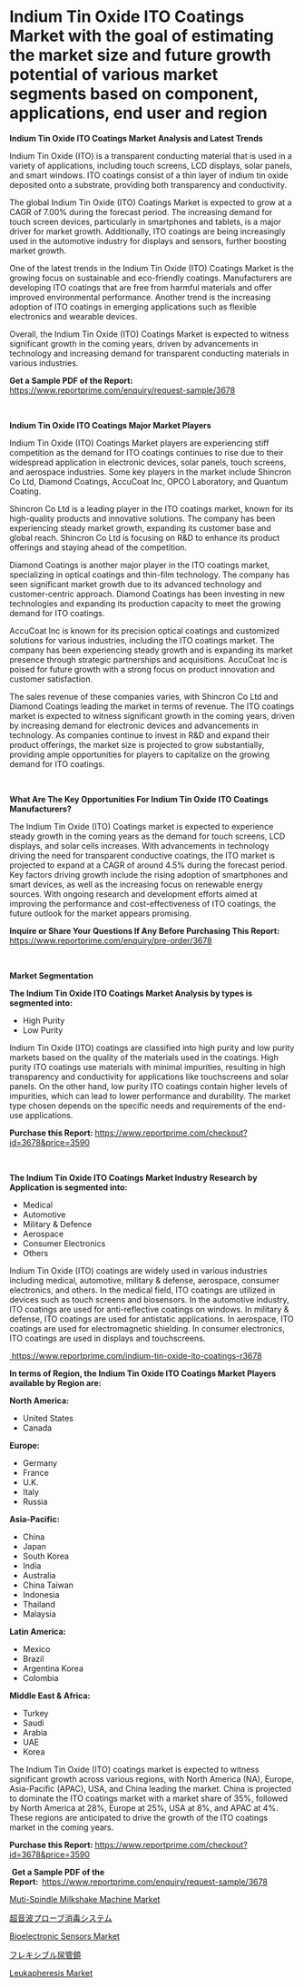 <p><h1>Indium Tin Oxide ITO Coatings Market with the goal of estimating the market size and future growth potential of various market segments based on component, applications, end user and region</h1></p><p><strong>Indium Tin Oxide ITO Coatings Market Analysis and Latest Trends</strong></p>
<p><p>Indium Tin Oxide (ITO) is a transparent conducting material that is used in a variety of applications, including touch screens, LCD displays, solar panels, and smart windows. ITO coatings consist of a thin layer of indium tin oxide deposited onto a substrate, providing both transparency and conductivity.</p><p>The global Indium Tin Oxide (ITO) Coatings Market is expected to grow at a CAGR of 7.00% during the forecast period. The increasing demand for touch screen devices, particularly in smartphones and tablets, is a major driver for market growth. Additionally, ITO coatings are being increasingly used in the automotive industry for displays and sensors, further boosting market growth.</p><p>One of the latest trends in the Indium Tin Oxide (ITO) Coatings Market is the growing focus on sustainable and eco-friendly coatings. Manufacturers are developing ITO coatings that are free from harmful materials and offer improved environmental performance. Another trend is the increasing adoption of ITO coatings in emerging applications such as flexible electronics and wearable devices.</p><p>Overall, the Indium Tin Oxide (ITO) Coatings Market is expected to witness significant growth in the coming years, driven by advancements in technology and increasing demand for transparent conducting materials in various industries.</p></p>
<p><strong>Get a Sample PDF of the Report:&nbsp;</strong> <a href="https://www.reportprime.com/enquiry/request-sample/3678">https://www.reportprime.com/enquiry/request-sample/3678</a></p>
<p>&nbsp;</p>
<p><strong>Indium Tin Oxide ITO Coatings Major Market Players</strong></p>
<p><p>Indium Tin Oxide (ITO) Coatings Market players are experiencing stiff competition as the demand for ITO coatings continues to rise due to their widespread application in electronic devices, solar panels, touch screens, and aerospace industries. Some key players in the market include Shincron Co Ltd, Diamond Coatings, AccuCoat Inc, OPCO Laboratory, and Quantum Coating.</p><p>Shincron Co Ltd is a leading player in the ITO coatings market, known for its high-quality products and innovative solutions. The company has been experiencing steady market growth, expanding its customer base and global reach. Shincron Co Ltd is focusing on R&D to enhance its product offerings and staying ahead of the competition.</p><p>Diamond Coatings is another major player in the ITO coatings market, specializing in optical coatings and thin-film technology. The company has seen significant market growth due to its advanced technology and customer-centric approach. Diamond Coatings has been investing in new technologies and expanding its production capacity to meet the growing demand for ITO coatings.</p><p>AccuCoat Inc is known for its precision optical coatings and customized solutions for various industries, including the ITO coatings market. The company has been experiencing steady growth and is expanding its market presence through strategic partnerships and acquisitions. AccuCoat Inc is poised for future growth with a strong focus on product innovation and customer satisfaction.</p><p>The sales revenue of these companies varies, with Shincron Co Ltd and Diamond Coatings leading the market in terms of revenue. The ITO coatings market is expected to witness significant growth in the coming years, driven by increasing demand for electronic devices and advancements in technology. As companies continue to invest in R&D and expand their product offerings, the market size is projected to grow substantially, providing ample opportunities for players to capitalize on the growing demand for ITO coatings.</p></p>
<p>&nbsp;</p>
<p><strong>What Are The Key Opportunities For Indium Tin Oxide ITO Coatings Manufacturers?</strong></p>
<p><p>The Indium Tin Oxide (ITO) Coatings market is expected to experience steady growth in the coming years as the demand for touch screens, LCD displays, and solar cells increases. With advancements in technology driving the need for transparent conductive coatings, the ITO market is projected to expand at a CAGR of around 4.5% during the forecast period. Key factors driving growth include the rising adoption of smartphones and smart devices, as well as the increasing focus on renewable energy sources. With ongoing research and development efforts aimed at improving the performance and cost-effectiveness of ITO coatings, the future outlook for the market appears promising.</p></p>
<p><strong>Inquire or Share Your Questions If Any Before Purchasing This Report:</strong> <a href="https://www.reportprime.com/enquiry/pre-order/3678">https://www.reportprime.com/enquiry/pre-order/3678</a></p>
<p>&nbsp;</p>
<p><strong>Market Segmentation</strong></p>
<p><strong>The Indium Tin Oxide ITO Coatings Market Analysis by types is segmented into:</strong></p>
<p><ul><li>High Purity</li><li>Low Purity</li></ul></p>
<p><p>Indium Tin Oxide (ITO) coatings are classified into high purity and low purity markets based on the quality of the materials used in the coatings. High purity ITO coatings use materials with minimal impurities, resulting in high transparency and conductivity for applications like touchscreens and solar panels. On the other hand, low purity ITO coatings contain higher levels of impurities, which can lead to lower performance and durability. The market type chosen depends on the specific needs and requirements of the end-use applications.</p></p>
<p><strong>Purchase this Report:&nbsp;</strong><a href="https://www.reportprime.com/checkout?id=3678&price=3590">https://www.reportprime.com/checkout?id=3678&price=3590</a></p>
<p>&nbsp;</p>
<p><strong>The Indium Tin Oxide ITO Coatings Market Industry Research by Application is segmented into:</strong></p>
<p><ul><li>Medical</li><li>Automotive</li><li>Military & Defence</li><li>Aerospace</li><li>Consumer Electronics</li><li>Others</li></ul></p>
<p><p>Indium Tin Oxide (ITO) coatings are widely used in various industries including medical, automotive, military & defense, aerospace, consumer electronics, and others. In the medical field, ITO coatings are utilized in devices such as touch screens and biosensors. In the automotive industry, ITO coatings are used for anti-reflective coatings on windows. In military & defense, ITO coatings are used for antistatic applications. In aerospace, ITO coatings are used for electromagnetic shielding. In consumer electronics, ITO coatings are used in displays and touchscreens.</p></p>
<p><a href="https://www.reportprime.com/indium-tin-oxide-ito-coatings-r3678">&nbsp;https://www.reportprime.com/indium-tin-oxide-ito-coatings-r3678</a></p>
<p><strong>In terms of Region, the Indium Tin Oxide ITO Coatings Market Players available by Region are:</strong></p>
<p>
    <p> <strong> North America: </strong>
        <ul>
            <li>United States</li>
            <li>Canada</li>
        </ul>
        </p> 
    <p> <strong> Europe: </strong>
        <ul>
            <li>Germany</li>
            <li>France</li>
            <li>U.K.</li>
            <li>Italy</li>
            <li>Russia</li>
        </ul>
        </p> 
    <p> <strong> Asia-Pacific: </strong>
        <ul>
            <li>China</li>
            <li>Japan</li>
            <li>South Korea</li>
            <li>India</li>
            <li>Australia</li>
            <li>China Taiwan</li>
            <li>Indonesia</li>
            <li>Thailand</li>
            <li>Malaysia</li>
        </ul>
        </p> 
    <p> <strong> Latin America: </strong>
        <ul>
            <li>Mexico</li>
            <li>Brazil</li>
            <li>Argentina Korea</li>
            <li>Colombia</li>
        </ul>
        </p> 
    <p> <strong> Middle East & Africa: </strong>
        <ul>
            <li>Turkey</li>
            <li>Saudi</li>
            <li>Arabia</li>
            <li>UAE</li>
            <li>Korea</li>
        </ul>
    </p>
    </p>
<p><p>The Indium Tin Oxide (ITO) coatings market is expected to witness significant growth across various regions, with North America (NA), Europe, Asia-Pacific (APAC), USA, and China leading the market. China is projected to dominate the ITO coatings market with a market share of 35%, followed by North America at 28%, Europe at 25%, USA at 8%, and APAC at 4%. These regions are anticipated to drive the growth of the ITO coatings market in the coming years.</p></p>
<p><strong>Purchase this Report: </strong><a href="https://www.reportprime.com/checkout?id=3678&price=3590">https://www.reportprime.com/checkout?id=3678&price=3590</a></p>
<p>&nbsp;<strong>Get a Sample PDF of the Report:&nbsp;&nbsp;</strong><a href="https://www.reportprime.com/enquiry/request-sample/3678">https://www.reportprime.com/enquiry/request-sample/3678</a></p>
<p><strong></strong></p>
<p><p><a href="https://www.linkedin.com/pulse/muti-spindle-milkshake-machine-market-size-share-analysis-myjwe">Muti-Spindle Milkshake Machine Market</a></p><p><a href="https://github.com/leigh4852023/Market-Research-Report-List-2/blob/main/138273535613.md">超音波プローブ消毒システム</a></p><p><a href="https://github.com/ruddyyedelwadw/Market-Research-Report-List-3/blob/main/bioelectronic-sensors-market.md">Bioelectronic Sensors Market</a></p><p><a href="https://github.com/SimeonBode1/Market-Research-Report-List-1/blob/main/645482935624.md">フレキシブル尿管鏡</a></p><p><a href="https://issuu.com/reportprime-2/docs/leukapheresis-market-size-2030.pptx">Leukapheresis Market</a></p></p>